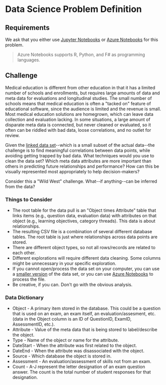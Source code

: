 # Data Science Problem Definition

## Requirements

We ask that you either use [Jupyter Notebooks](https://jupyter.org) or [Azure Notebooks](https://notebooks.azure.com) for this problem.

> Azure Notebooks supports R, Python, and F# as programming languages.

## Challenge

Medical education is different from other education in that it has a limited number of schools and enrollments, but requires large amounts of data and meta data for evaluations and longitudinal studies. The small number of schools means that medical education is often a "tacked on" feature of educational software, since the audience is limited and the revenue is small. Most medical education solutions are homegrown, which can leave data collection and evaluation lacking. In some situations, a large amount of disparate meta data is connected, but never cleaned or evaluated, so it often can be riddled with bad data, loose correlations, and no outlet for review.

Given the [linked data set](https://octobercodes.blob.core.windows.net/hackathon/sample-data.csv)--which is a small subset of the actual data--the challenge is to find meaningful correlations between data points, while avoiding getting trapped by bad data. What techniques would you use to clean the data set? Which meta data attributes are more important than others in predicting future relationships and performance? How can this be visually represented most appropriately to help decision-makers?

Consider this a "Wild West" challenge. What--if anything--can be inferred from the data?

### Things to Consider

* The root table for the data pull is an "Object times Attribute" table that links items (e.g., question data, evaluation data) with attributes on that object (e.g., learning objectives, category threads). This data is about relationships.
* The resulting CSV file is a combination of several different database tables. The root table is just where relationships across data points are stored.
* There are different object types, so not all rows/records are related to each other.
* Different explorations will require different data cleaning. Some columns might be unnecessary in your specific exploration.
* If you cannot open/process the data set on your computer, you can use a [smaller version](https://octobercodes.blob.core.windows.net/hackathon/sample-data-small.csv) of the data set, or you can use [Azure Notebooks](https://notebooks.azure.com) to process the file.
* Be creative, if you can. Don't go with the obvious analysis.

### Data Dictionary

* Object - A primary item stored in the database. This could be a question that is used on an exam, an exam itself, an evaluation/assesment, etc. (data in the Object column is an ID of QuestionID, ExamID, AssessmentID, etc.).
* Attribute - Value of the meta data that is being stored to label/describe the object.
* Type - Name of the object or name for the attribute.
* DateStart - When the attribute was first related to the object.
* DateEnd - When the attribute was disassociated with the object.
* Source - Which database the object is stored in.
* Assessment - An evaluation/assessment of skills not from an exam.
* Count - A-J represent the letter designation of an exam question answer. The count is the total number of student responses for that designation.
